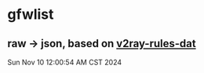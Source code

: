# gfwlist
## raw -> json, based on [v2ray-rules-dat](https://github.com/Loyalsoldier/v2ray-rules-dat)
Sun Nov 10 12:00:54 AM CST 2024

